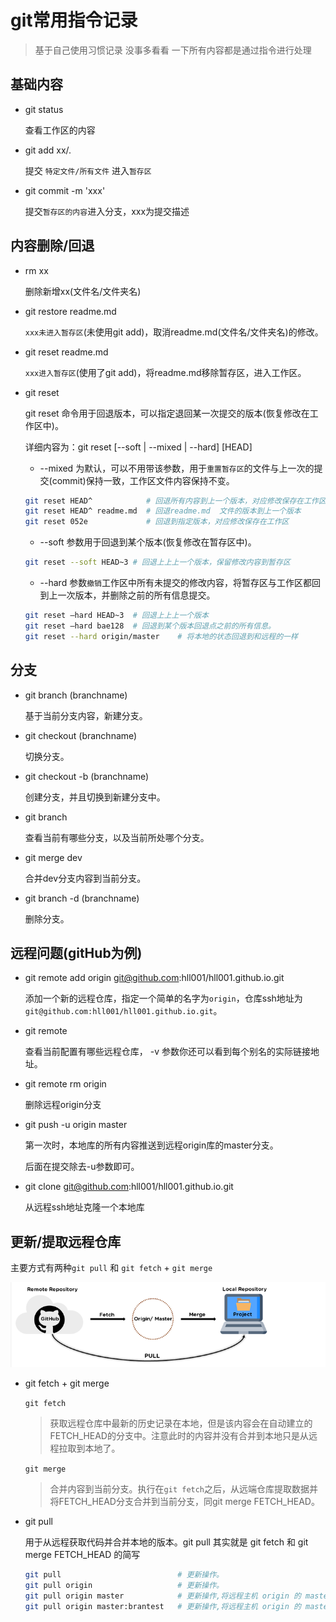 # git常用指令记录

> 基于自己使用习惯记录
> 没事多看看
> 一下所有内容都是通过指令进行处理

## 基础内容

- git status

  查看工作区的内容  
  
- git add xx/.

  提交 `特定文件/所有文件` 进入`暂存区`

- git commit -m 'xxx'

  提交`暂存区的内容`进入分支，xxx为提交描述

## 内容删除/回退

- rm xx

  删除新增xx(文件名/文件夹名)

- git restore readme.md

  `xxx未进入暂存区`(未使用git add)，取消readme.md(文件名/文件夹名)的修改。

- git reset readme.md
  
  `xxx进入暂存区`(使用了git add)，将readme.md移除暂存区，进入工作区。

- git reset
  
  git reset 命令用于回退版本，可以指定退回某一次提交的版本(恢复修改在工作区中)。
  
  详细内容为：git reset [--soft | --mixed | --hard] [HEAD]

  - --mixed 为默认，可以不用带该参数，用于`重置暂存区`的文件与上一次的提交(commit)保持一致，工作区文件内容保持不变。

  ```bash
  git reset HEAD^            # 回退所有内容到上一个版本，对应修改保存在工作区
  git reset HEAD^ readme.md  # 回退readme.md  文件的版本到上一个版本  
  git reset 052e             # 回退到指定版本，对应修改保存在工作区
  ```

  - --soft 参数用于回退到某个版本(恢复修改在暂存区中)。

  ```bash
  git reset --soft HEAD~3 # 回退上上上一个版本，保留修改内容到暂存区
  ```

  - --hard 参数`撤销`工作区中所有未提交的修改内容，将暂存区与工作区都回到上一次版本，并删除之前的所有信息提交。

  ```bash
  git reset –hard HEAD~3  # 回退上上上一个版本  
  git reset –hard bae128  # 回退到某个版本回退点之前的所有信息。 
  git reset --hard origin/master    # 将本地的状态回退到和远程的一样 
  ```

## 分支

- git branch (branchname)
  
  基于当前分支内容，新建分支。

- git checkout (branchname)
  
  切换分支。

- git checkout -b (branchname)
  
  创建分支，并且切换到新建分支中。

- git branch
  
  查看当前有哪些分支，以及当前所处哪个分支。

- git merge dev
  
  合并dev分支内容到当前分支。

- git branch -d (branchname)
  
  删除分支。

## 远程问题(gitHub为例)

- git remote add origin git@github.com:hll001/hll001.github.io.git
  
  添加一个新的远程仓库，指定一个简单的名字为`origin`，仓库ssh地址为`git@github.com:hll001/hll001.github.io.git`。

- git remote
  
  查看当前配置有哪些远程仓库， -v 参数你还可以看到每个别名的实际链接地址。

- git remote rm origin
  
  删除远程origin分支

- git push -u origin master
  
  第一次时，本地库的所有内容推送到远程origin库的master分支。

  后面在提交除去-u参数即可。

- git clone git@github.com:hll001/hll001.github.io.git
  
  从远程ssh地址克隆一个本地库

## 更新/提取远程仓库

主要方式有两种`git pull` 和 `git fetch` + `git merge`

![提取远程仓库示意图](../static/pull.png)

- git fetch + git merge
  
  `git fetch`
  
  >获取远程仓库中最新的历史记录在本地，但是该内容会在自动建立的FETCH_HEAD的分支中。注意此时的内容并没有合并到本地只是从远程拉取到本地了。

  `git merge`

  >合并内容到当前分支。执行在`git fetch`之后，从远端仓库提取数据并将FETCH_HEAD分支合并到当前分支，同git merge FETCH_HEAD。

- git pull
  
  用于从远程获取代码并合并本地的版本。git pull 其实就是 git fetch 和 git merge FETCH_HEAD 的简写
  
  ```bash
  git pull                          # 更新操作。
  git pull origin                   # 更新操作。
  git pull origin master            # 更新操作,将远程主机 origin 的 master 分支拉取过来。
  git pull origin master:brantest   # 更新操作,将远程主机 origin 的 master 分支拉取过来,与本地的 brantest 分支合并。
  ```
